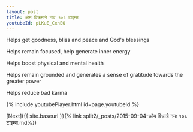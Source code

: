 ```yaml
---
layout: post
title: ओम विक्रमाने नाव १०८ टाइम्स
youtubeId: pLKuE_CxhEQ
---
```

 
 
Helps get goodness, bliss and peace and God's blessings
 
Helps remain focused, help generate inner energy 
 
Helps boost physical and mental health 
 
Helps remain grounded and generates a sense of gratitude towards the greater power 
 
Helps reduce bad karma
 
 
 
 


{% include youtubePlayer.html id=page.youtubeId %}
 
[Next]({{ site.baseurl }}{% link  split2/_posts/2015-09-04-ओम विधात्रे नमः १०८ टाइम्स.md%})
 
